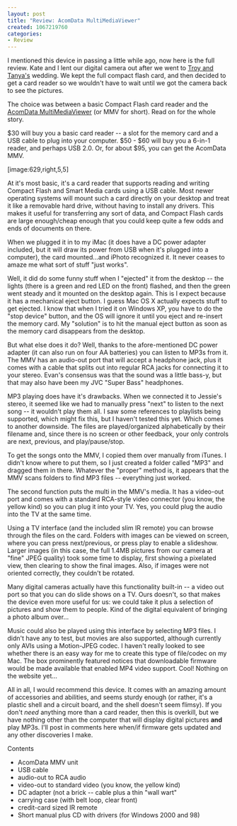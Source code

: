 ```yaml
--- 
layout: post
title: "Review: AcomData MultiMediaViewer"
created: 1067219760
categories: 
- Review
---
```

<p>I mentioned this device in passing a little while ago, now here is the full review. Kate and I lent our digital camera out after we went to <a href="http://tntjones.bmannconsulting.com">Troy and Tanya's</a> wedding. We kept the full compact flash card, and then decided to get a card reader so we wouldn't have to wait until we got the camera back to see the pictures.</p>

<p>The choice was between a basic Compact Flash card reader and the <a href="http://www.acomdata.com/scripts/products-showdetails.asp?id=65">AcomData MultiMediaViewer</a> (or MMV for short). Read on for the whole story.</p>
<!--break-->
<p>$30 will buy you a basic card reader -- a slot for the memory card and a USB cable to plug into your computer. $50 - $60 will buy you a 6-in-1 reader, and perhaps USB 2.0. Or, for about $95, you can get the AcomData MMV.</p>

[image:629,right,5,5]

<p>At it's most basic, it's a card reader that supports reading and writing Compact Flash and Smart Media cards using a USB cable. Most newer operating systems will mount such a card directly on your desktop and treat it like a removable hard drive, without having to install any drivers. This makes it useful for transferring any sort of data, and Compact Flash cards are large enough/cheap enough that you could keep quite a few odds and ends of documents on there.</p>

<p>When we plugged it in to my iMac (it does have a DC power adapter included, but it will draw its power from USB when it's plugged into a computer), the card mounted...and iPhoto recognized it. It never ceases to amaze me what sort of stuff "just works".</p>

<p>Well, it did do some funny stuff when I "ejected" it from the desktop -- the lights (there is a green and red LED on the front) flashed, and then the green went steady and it mounted on the desktop again. This is I expect because it has a mechanical eject button. I guess Mac OS X actually expects stuff to get ejected. I know that when I tried it on Windows XP, you have to do the "stop device" button, and the OS will ignore it until you eject and re-insert the memory card. My "solution" is to hit the manual eject button as soon as the memory card disappears from the desktop.</p>

<p>But what else does it do? Well, thanks to the afore-mentioned DC power adapter (it can also run on four AA batteries) you can listen to MP3s from it. The MMV has an audio-out port that will accept a headphone jack, plus it comes with a cable that splits out into regular RCA jacks for connecting it to your stereo. Evan's consensus was that the sound was a little bass-y, but that may also have been my JVC "Super Bass" headphones.</p>

<p>MP3 playing does have it's drawbacks. When we connected it to Jessie's stereo, it seemed like we had to manually press "next" to listen to the next song -- it wouldn't play them all. I saw some references to playlists being supported, which might fix this, but I haven't tested this yet. Which comes to another downside. The files are played/organized alphabetically by their filename and, since there is no screen or other feedback, your only controls are next, previous, and play/pause/stop.</p>

<p>To get the songs onto the MMV, I copied them over manually from iTunes. I didn't know where to put them, so I just created a folder called "MP3" and dragged them in there. Whatever the "proper" method is, it appears that the MMV scans folders to find MP3 files -- everything just worked.</p>

<p>The second function puts the multi in the MMV's media. It has a video-out port and comes with a standard RCA-style video connector (you know, the yellow kind) so you can plug it into your TV. Yes, you could plug the audio into the TV at the same time.</p>

<p>Using a TV interface (and the included slim IR remote) you can browse through the files on the card. Folders with images can be viewed on screen, where you can press next/previous, or press play to enable a slideshow. Larger images (in this case, the full 1.4MB pictures from our camera at "fine" JPEG quality) took some time to display, first showing a pixelated view, then clearing to show the final images. Also, if images were not oriented correctly, they couldn't be rotated.</p>

<p>Many digital cameras actually have this functionality built-in -- a video out port so that you can do slide shows on a TV. Ours doesn't, so that makes the device even more useful for us: we could take it plus a selection of pictures and show them to people. Kind of the digital equivalent of bringing a photo album over...</p>

<p>Music could also be played using this interface by selecting MP3 files. I didn't have any to test, but movies are also supported, although currently only AVIs using a Motion-JPEG codec. I haven't really looked to see whether there is an easy way for me to create this type of file/codec on my Mac. The box prominently featured notices that downloadable firmware would be made available that enabled MP4 video support. Cool! Nothing on the website yet...</p>

<p>All in all, I would recommend this device. It comes with an amazing amount of accessories and abilities, and seems sturdy enough (or rather, it's a plastic shell and a circuit board, and the shell doesn't seem flimsy). If you don't <em>need</em> anything more than a card reader, then this is overkill, but we have nothing other than the computer that will display digital pictures <strong>and</strong> play MP3s. I'll post in comments here when/if firmware gets updated and any other discoveries I make.</p>

<p>Contents</p>
<ul>
<li>AcomData MMV unit</li>
<li>USB cable</li>
<li>audio-out to RCA audio</li>
<li>video-out to standard video (you know, the yellow kind)</li>
<li>DC adapter (not a brick -- cable plus a thin "wall wart"</li>
<li>carrying case (with belt loop, clear front)</li>
<li>credit-card sized IR remote</li>
<li>Short manual plus CD with drivers (for Windows 2000 and 98)
</ul>
